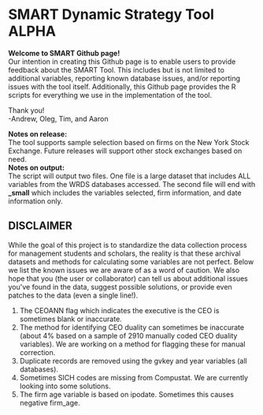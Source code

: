 # SMART Dynamic Strategy Tool ALPHA

**Welcome to SMART Github page!**  
Our intention in creating this Github page is to enable users to provide feedback about the SMART Tool. This includes but is not limited to additional variables, reporting known database issues, and/or reporting issues with the tool itself. Additionally, this Github page provides the R scripts for everything we use in the implementation  of the tool.   

  
  
Thank you!  
-Andrew, Oleg, Tim, and Aaron

**Notes on release:**  
The tool supports sample selection based on firms on the New York Stock Exchange. Future releases will support other stock exchanges based on need.  
**Notes on output:**  
The script will output two files. One file is a large dataset that includes ALL variables from the WRDS databases accessed. The second file will end with **_small** which includes the variables selected, firm information, and date information only.


## **DISCLAIMER**  
While the goal of this project is to standardize the data collection process for management students and scholars, the reality is that these archival datasets and methods for calculating some variables are not perfect. Below we list the known issues we are aware of as a word of caution. We also hope that you (the user or collaborator) can tell us about additional issues you've found in the data, suggest possible solutions, or provide even patches to the data (even a single line!). 

1. The CEOANN flag which indicates the executive is the CEO is sometimes blank or inaccurate.
2. The method for identifying CEO duality can sometimes be inaccurate (about 4% based on a sample of 2910 manually coded CEO duality variables). We are working on a method for flagging these for manual correction.
3. Duplicate records are removed using the gvkey and year variables (all databases). 
4. Sometimes SICH codes are missing from Compustat. We are currently looking into some solutions.
5. The firm age variable is based on ipodate. Sometimes this causes negative firm_age.
